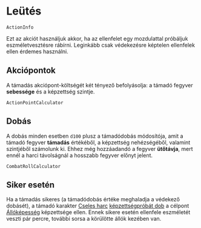 # Leütés

`ActionInfo`

Ezt az akciót használjuk akkor, ha az ellenfelet egy mozdulattal próbáljuk eszméletvesztésre rábírni. Leginkább csak védekezésre képtelen ellenfelek ellen érdemes használni.

## Akciópontok

A támadás akciópont-költségét két tényező befolyásolja: a támadó fegyver **sebessége** és a képzettség szintje.

`ActionPointCalculator`

## Dobás

A dobás minden esetben `d100` plusz a támadódobás módosítója, amit a támadó fegyver **támadás** értékéből, a képzettség nehézségéből, valamint szintjéből számolunk ki. Ehhez még hozzáadandó a fegyver **ütőtávja**, mert ennél a harci távolságnál a hosszabb fegyver előnyt jelent.

`CombatRollCalculator`

## Siker esetén

Ha a támadás sikeres (a támadódobás értéke meghaladja a védekező dobásét), a támadó karakter [Cseles harc](skill:trick_fighting) [képzettségpróbát dob](rule:skill_check) a célpont [Állóképesség](skill:endurance) képzettsége ellen. Ennek sikere esetén ellenfele eszméletét veszti pár percre, további sorsa a körülötte állók kezében van.

